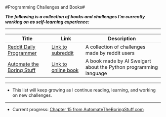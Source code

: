 #Programming Challenges and Books#

***The following is a collection of books and challenges I'm currently working on as self-learning experience:***

---

Title|Link|Description
-----|-----|-----
[Reddit Daily Programmer](./RedditDailyProgrammer)|[Link to subreddit](https://www.reddit.com/r/dailyprogrammer)|A collection of challenges made by reddit users
[Automate the Boring Stuff](./AutomateTheBoringStuff)|[Link to online book](https://automatetheboringstuff.com/)|A book made by Al Sweigart about the Python programming language

---

* This list will keep growing as I continue reading, learning, and working on new challenges.

---

* Current progress: [Chapter 15 from AutomateTheBoringStuff.com](https://automatetheboringstuff.com/)
